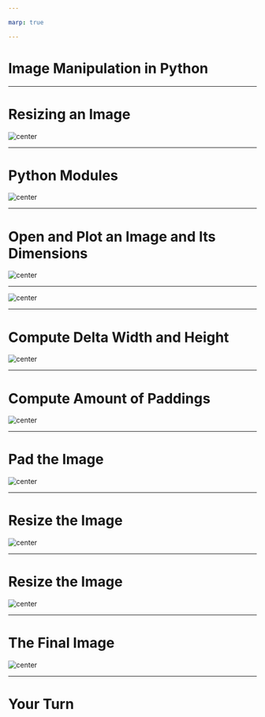```yaml
---

marp: true

---
```


<style>
img[alt~="center"] {
  display: block;
  margin: 0 auto;
}
</style>

# Image Manipulation in Python

---

# Resizing an Image

![center](res/imagemaninpy1.png)

<!--
It is common to have input data that consists of images. Just like with tabular data, we still need to perform data cleaning and exploration, and this often involves manipulating the images to ensure they are in a good form for your ML model. For example, we may want to resize the images to a uniform dimension or colorspace.

Our goal in this lecture is to learn how to take a rectangular image that is 960 by 640 pixels and produce a thumbnail that is 200 by 200 pixels. 

Image Details:
* [imagemaninpy1.png](http://www.google.com): Copyright Google  
-->

---

# Python Modules

![center](res/imagemaninpy2.png)

<!--

We’ll use the matplotlib Python library you have already used for creating charts. But in this exercise, we’ll use it to plot an image instead of a chart.

PIL (Python Imaging Library) is a free library for the Python programming language. It adds support for opening, manipulating, and saving many different image file formats. A newer fork of PIL is called Pillow, so don't be confused if you see it called either name.

Image Details:
* [imagemaninpy2.png](http://www.google.com): Copyright Google  
-->

---

# Open and Plot an Image and Its Dimensions

![center](res/imagemaninpy3.png)
<!--

In the first block of code, we open the image using PIL. In this case the image is in the same directory as our Python project, and the name is running-shoe-371624_960_720.jpg. We then plot the image using Matplotlib. 

In the second block of code, we inspect the dimensions of the image. 

Image Details:
* [imagemaninpy3.png](http://www.google.com): Copyright Google  
-->

---

![center](res/imagemaninpy4.png)

<!--
Remember the goal is to end up with a thumbnail image that is square and with dimensions of 200 by 200 pixels.

Questions for students:
* How do we get there?
* If the image is resized from rectangular (960x640) to square (200x200), what happens to the image?

There are a variety of ways to avoid skewing the image when changing the dimensions. One common technique is called padding. Here we will pad the original image in the vertical direction so that it's square in shape. We will then size it down to 200 by 200 pixels. 

Let’s see how to do that in code.

Image Details:
* [imagemaninpy4.png](http://www.google.com): Copyright Google  
-->

---

# Compute Delta Width and Height
![center](res/imagemaninpy5.png)

<!--
How do we figure out how much to pad the image to make it a square?

First, determine the largest dimension (width or height) of the original image.

Then figure out how much padding is needed in the height and width of the image. In this case we need to pad the image’s height to match the image’s width, since the width is larger than the height.

Image Details:
* [imagemaninpy5.png](http://www.google.com): Copyright Google  
-->

---

# Compute Amount of Paddings

![center](res/imagemaninpy6.png)

<!--
But wait! In order to keep the shoes centered on the image, we need to pad the height both at the top as well as at the bottom, thus HALF the required padding will be added to the bottom and the other half to the top of the image.

Image Details:
* [imagemaninpy6.png](http://www.google.com): Copyright Google  
-->

---

# Pad the Image

![center](res/imagemaninpy7.png)

<!--
Now we are ready to do the padding. We use the PIL module again to do the padding by passing in the original image, padding figures in pixels (left, top, right, bottom), and the background color of the padding pixels.

Image Details:
* [imagemaninpy7.png](http://www.google.com): Copyright Google  
-->

---

# Resize the Image

![center](res/imagemaninpy8.png)

<!--
Now we need just to reduce the dimension into a thumbnail size of 200x200 pixels.

Image Details:
* [imagemaninpy8.png](http://www.google.com): Copyright Google  
-->

---

# Resize the Image

![center](res/imagemaninpy9.png)

<!--
Again, we use the PIL module to do so by passing in the desired_size.

Image Details:
* [imagemaninpy9.png](http://www.google.com): Copyright Google  
-->

---

# The Final Image

![center](res/imagemaninpy10.png)

<!--
Here’s the final image.

Image Details:
* [imagemaninpy10.png](http://www.google.com): Copyright Google  
-->

---

# Your Turn

<!--
Let's practice in the lab. 
-->
